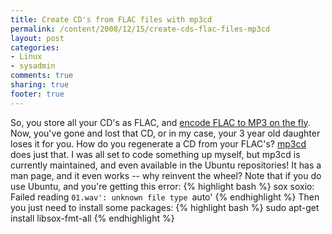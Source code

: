 ```yaml
---
title: Create CD's from FLAC files with mp3cd
permalink: /content/2008/12/15/create-cds-flac-files-mp3cd
layout: post
categories:
- Linux
- sysadmin
comments: true
sharing: true
footer: true
---
```

So, you store all your CD's as FLAC, and [encode FLAC to MP3 on the fly](http://www.sysadminsjourney.com/content/2008/12/11/convert-flac-mp3-fly-mp3fs). Now, you've gone and lost that CD, or in my case, your 3 year old
daughter loses it for you. How do you regenerate a CD from your FLAC's?
[mp3cd](http://outflux.net/software/pkgs/mp3cd/) does just that. I was all set
to code something up myself, but mp3cd is currently maintained, and even
available in the Ubuntu repositories! It has a man page, and it even works --
why reinvent the wheel? Note that if you do use Ubuntu, and you're getting
this error:
{% highlight bash %}
sox soxio: Failed reading `01.wav': unknown file type `auto'
{% endhighlight %}
Then you just need to install some
packages:
{% highlight bash %}
sudo apt-get install libsox-fmt-all
{% endhighlight %}

